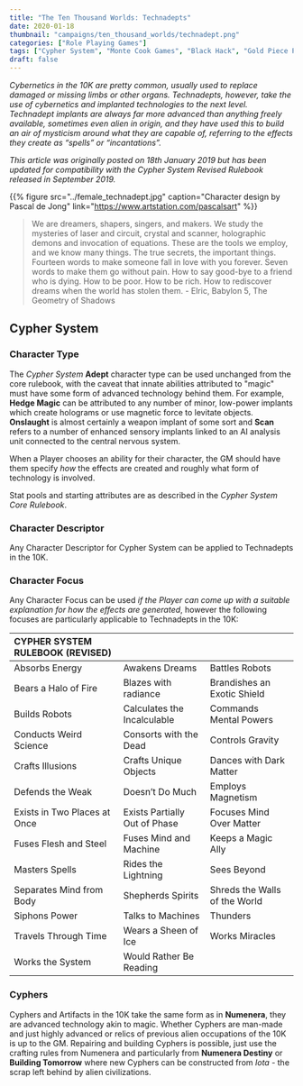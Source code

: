 ```yaml
---
title: "The Ten Thousand Worlds: Technadepts"
date: 2020-01-18
thumbnail: "campaigns/ten_thousand_worlds/technadept.png"
categories: ["Role Playing Games"]
tags: ["Cypher System", "Monte Cook Games", "Black Hack", "Gold Piece Publications", "Ten Thousand Worlds"]
draft: false
---
```


_Cybernetics in the 10K are pretty common, usually used to replace damaged or missing limbs or other organs. Technadepts, however, take the use of cybernetics and implanted technologies to the next level. Technadept implants are always far more advanced than anything freely available, sometimes even alien in origin, and they have used this to build an air of mysticism around what they are capable of, referring to the effects they create as “spells” or “incantations”._

_This article was originally posted on 18th January 2019 but has been updated for compatibility with the Cypher System Revised Rulebook released in September 2019._

{{% figure src="../female_technadept.jpg" caption="Character design by Pascal de Jong" link="https://www.artstation.com/pascalsart" %}}

> We are dreamers, shapers, singers, and makers. We study the mysteries of laser and circuit, crystal and scanner, holographic demons and invocation of equations. These are the tools we employ, and we know many things. The true secrets, the important things. Fourteen words to make someone fall in love with you forever. Seven words to make them go without pain. How to say good-bye to a friend who is dying. How to be poor. How to be rich. How to rediscover dreams when the world has stolen them. - Elric, Babylon 5, The Geometry of Shadows

## Cypher System

### Character Type

The *Cypher System* **Adept** character type can be used unchanged from the core rulebook, with the caveat that innate abilities attributed to "magic" must have some form of advanced technology behind them. For example, **Hedge Magic** can be attributed to any number of minor, low-power implants which create holograms or use magnetic force to levitate objects. **Onslaught** is almost certainly a weapon implant of some sort and **Scan** refers to a number of enhanced sensory implants linked to an AI analysis unit connected to the central nervous system.

When a Player chooses an ability for their character, the GM should have them specify *how* the effects are created and roughly what form of technology is involved.

Stat pools and starting attributes are as described in the *Cypher System Core Rulebook*.

### Character Descriptor

Any Character Descriptor for Cypher System can be applied to Technadepts in the 10K.

### Character Focus

Any Character Focus can be used *if the Player can come up with a suitable explanation for how the effects are generated*, however the following focuses are particularly applicable to Technadepts in the 10K:

| **CYPHER SYSTEM RULEBOOK (REVISED)**|||
|:--|:--|:--|
Absorbs Energy|Awakens Dreams|Battles Robots
Bears a Halo of Fire|Blazes with radiance|Brandishes an Exotic Shield
Builds Robots|Calculates the Incalculable|Commands Mental Powers
Conducts Weird Science|Consorts with the Dead|Controls Gravity
Crafts Illusions|Crafts Unique Objects|Dances with Dark Matter
Defends the Weak|Doesn’t Do Much|Employs Magnetism
Exists in Two Places at Once|Exists Partially Out of Phase|Focuses Mind Over Matter
Fuses Flesh and Steel |Fuses Mind and Machine|Keeps a Magic Ally
Masters Spells|Rides the Lightning|Sees Beyond
Separates Mind from Body|Shepherds Spirits|Shreds the Walls of the World
Siphons Power|Talks to Machines|Thunders
Travels Through Time|Wears a Sheen of Ice|Works Miracles
Works the System|Would Rather Be Reading 

### Cyphers

Cyphers and Artifacts in the 10K take the same form as in **Numenera**, they are advanced technology akin to magic. Whether Cyphers are man-made and just highly advanced or relics of previous alien occupations of the 10K is up to the GM. Repairing and building Cyphers is possible, just use the crafting rules from Numenera and particularly from **Numenera Destiny** or **Building Tomorrow** where new Cyphers can be constructed from *Iota* - the scrap left behind by alien civilizations.